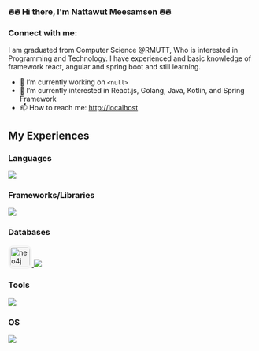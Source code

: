 ### 🔥🔥 Hi there, I'm Nattawut Meesamsen 🔥🔥

<!--
**Nattawut-M/nattawut-m** is a ✨ _special_ ✨ repository because its `README.md` (this file) appears on your GitHub profile.

Here are some ideas to get you started:

- 🔭 I’m currently working on ...
- 🌱 I’m currently learning ...
- 👯 I’m looking to collaborate on ...
- 🤔 I’m looking for help with ...
- 💬 Ask me about ...
- 📫 How to reach me:     ...
- 😄 Pronouns: ...
- ⚡ Fun fact: ...
-->

<!-- <h1 align="center">Hi 👋, I'm Nattawut Meesamsen</h1> -->
<h3 align="left">Connect with me:</h3>
<p align="left">
I am graduated from Computer Science @RMUTT, Who is interested in Programming and Technology. I have experienced and basic knowledge of framework react, angular and spring boot and still learning.
</p>

- 💼 I’m currently working on `<null>` 
- 🌱 I’m currently interested in React.js, Golang, Java, Kotlin, and Spring Framework
- 📫 How to reach me:   <a href="http://localhost">http://localhost</a>

<!-- - 📫 How to reach me: t.nattawut2020@hotmail.com -->

<h2>My Experiences</h2>
<h3>Languages</h3>
<p align="left">
  <a href="https://skillicons.dev">
    <img src="https://skillicons.dev/icons?i=golang,js,ts,css,html,nodejs,python,java,graphql,md&perline=&theme=dark" />
    </a>
</p>

<h3>Frameworks/Libraries</h3>
<p align="left">
  <a href="https://skillicons.dev">
<!--      <img style="background:whitesmoke; padding: 4px; border-radius: 10px;" src="https://gofiber.io/assets/images/logo.svg" alt="express" width="40" height="40"/> -->
    <!-- <img style="background: white; padding: 4px; border-radius: 10px;" src="https://raw.githubusercontent.com/devicons/devicon/master/icons/express/express-original-wordmark.svg" alt="express" width="40" height="40"/> -->
    <img src="https://skillicons.dev/icons?i=express,pug,react,redux,django,spring,tailwind,materialui,styledcomponents,sequelize,apollo,?theme=dark" />
  </a>
</p>

<h3>Databases</h3>
<p align="left">
    <a href="https://neo4j.com">
        <img style="background:whitesmoke; padding: 4px; border-radius: 10px;" src="https://cdn.jsdelivr.net/gh/devicons/devicon@latest/icons/neo4j/neo4j-original.svg" alt="neo4j" width="40" height="40"/>
    </a>
  <a href="https://skillicons.dev">
    <img src="https://skillicons.dev/icons?i=mongo,postgres,redis,mysql,hibernate&perline=6&theme=dark" />
  </a>
</p>

<h3>Tools</h3>
<p align="left">
  <a href="https://skillicons.dev">
    <img src="https://skillicons.dev/icons?i=git,docker,jenkins,aws,rabbitmq,github,gitlab,bitbucket,idea,vscode,bash,postman,?theme=dark" />
  </a>
</p>

<h3>OS</h3>
<p align="left">
  <a href="https://skillicons.dev">
    <img src="https://skillicons.dev/icons?i=apple,linux,ubuntu,?theme=dark" />
  </a>
</p>


<br />
<!-- 
<div style="display:flex; flex-flow: row wrap; gap: 10px" >
<div>
<h3>Languages and Tools:</h3>
<p align="left"> <a href="https://angular.io" target="_blank" rel="noreferrer"> <img style="background: whitesmoke; padding: 3px; border-radius: 5px;" src="https://angular.io/assets/images/logos/angular/angular.svg" alt="angular" width="40" height="40"/> </a> <a href="https://azure.microsoft.com/en-in/" target="_blank" rel="noreferrer"> <img style="background: whitesmoke; padding: 3px; border-radius: 5px;" src="https://www.vectorlogo.zone/logos/microsoft_azure/microsoft_azure-icon.svg" alt="azure" width="40" height="40"/> </a> <a href="https://getbootstrap.com" target="_blank" rel="noreferrer"> <img style="background: whitesmoke; padding: 3px; border-radius: 5px;" src="https://raw.githubusercontent.com/devicons/devicon/master/icons/bootstrap/bootstrap-plain-wordmark.svg" alt="bootstrap" width="40" height="40"/> </a> <a href="https://www.w3schools.com/css/" target="_blank" rel="noreferrer"> <img style="background: whitesmoke; padding: 3px; border-radius: 5px;" src="https://raw.githubusercontent.com/devicons/devicon/master/icons/css3/css3-original-wordmark.svg" alt="css3" width="40" height="40"/> </a> <a href="https://www.djangoproject.com/" target="_blank" rel="noreferrer"> <img style="background: whitesmoke; padding: 3px; border-radius: 5px;" src="https://cdn.jsdelivr.net/gh/devicons/devicon/icons/django/django-plain-wordmark.svg" alt="django" width="40" height="40" /> </a> <a href="https://www.docker.com/" target="_blank" rel="noreferrer"> <img style="background: whitesmoke; padding: 3px; border-radius: 5px;" src="https://raw.githubusercontent.com/devicons/devicon/master/icons/docker/docker-original-wordmark.svg" alt="docker" width="40" height="40"/> </a> <a href="https://expressjs.com" target="_blank" rel="noreferrer"> <img style="background: whitesmoke; padding: 3px; border-radius: 5px;" src="https://raw.githubusercontent.com/devicons/devicon/master/icons/express/express-original-wordmark.svg" alt="express" width="40" height="40"/> </a> <a href="https://git-scm.com/" target="_blank" rel="noreferrer"> <img style="background: whitesmoke; padding: 3px; border-radius: 5px;" src="https://www.vectorlogo.zone/logos/git-scm/git-scm-icon.svg" alt="git" width="40" height="40"/> </a> <a href="https://www.w3.org/html/" target="_blank" rel="noreferrer"> <img style="background: whitesmoke; padding: 3px; border-radius: 5px;" src="https://raw.githubusercontent.com/devicons/devicon/master/icons/html5/html5-original-wordmark.svg" alt="html5" width="40" height="40"/> </a> <a href="https://www.java.com" target="_blank" rel="noreferrer"> <img style="background: whitesmoke; padding: 3px; border-radius: 5px;" src="https://raw.githubusercontent.com/devicons/devicon/master/icons/java/java-original.svg" alt="java" width="40" height="40"/> </a> <a href="https://developer.mozilla.org/en-US/docs/Web/JavaScript" target="_blank" rel="noreferrer"> <img style="background: whitesmoke; padding: 3px; border-radius: 5px;" src="https://raw.githubusercontent.com/devicons/devicon/master/icons/javascript/javascript-original.svg" alt="javascript" width="40" height="40"/> </a> <a href="https://www.mongodb.com/" target="_blank" rel="noreferrer"> <img style="background: whitesmoke; padding: 3px; border-radius: 5px;" src="https://raw.githubusercontent.com/devicons/devicon/master/icons/mongodb/mongodb-original-wordmark.svg" alt="mongodb" width="40" height="40"/> </a> <a href="https://www.mysql.com/" target="_blank" rel="noreferrer"> <img style="background: whitesmoke; padding: 3px; border-radius: 5px;" src="https://raw.githubusercontent.com/devicons/devicon/master/icons/mysql/mysql-original-wordmark.svg" alt="mysql" width="40" height="40"/> </a> <a href="https://nodejs.org" target="_blank" rel="noreferrer"> <img style="background: whitesmoke; padding: 3px; border-radius: 5px;" src="https://raw.githubusercontent.com/devicons/devicon/master/icons/nodejs/nodejs-original-wordmark.svg" alt="nodejs" width="40" height="40"/> </a> <a href="https://postman.com" target="_blank" rel="noreferrer"> <img style="background: whitesmoke; padding: 3px; border-radius: 5px;" src="https://www.vectorlogo.zone/logos/getpostman/getpostman-icon.svg" alt="postman" width="40" height="40"/> </a> <a href="https://www.python.org" target="_blank" rel="noreferrer"> <img style="background: whitesmoke; padding: 3px; border-radius: 5px;" src="https://raw.githubusercontent.com/devicons/devicon/master/icons/python/python-original.svg" alt="python" width="40" height="40"/> </a> <a href="https://reactjs.org/" target="_blank" rel="noreferrer"> <img style="background: whitesmoke; padding: 3px; border-radius: 5px;" src="https://raw.githubusercontent.com/devicons/devicon/master/icons/react/react-original-wordmark.svg" alt="react" width="40" height="40"/> </a> <a href="https://spring.io/" target="_blank" rel="noreferrer"> <img style="background: whitesmoke; padding: 3px; border-radius: 5px;" src="https://www.vectorlogo.zone/logos/springio/springio-icon.svg" alt="spring" width="40" height="40"/> </a> <a href="https://www.typescriptlang.org/" target="_blank" rel="noreferrer"> <img style="background: whitesmoke; padding: 3px; border-radius: 5px;" src="https://raw.githubusercontent.com/devicons/devicon/master/icons/typescript/typescript-original.svg" alt="typescript" width="40" height="40"/> </a> </p>
</div>

</div> -->
